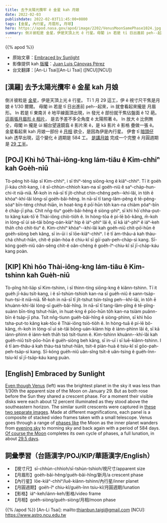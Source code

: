 ```yaml
---
title: 去予太陽光攬牢 ê 金星 kah 月娘
date: 2022-02-03
publishdate: 2022-02-03T11:45:00+0800
tags: [金星, 內行星, 月眉形, 月球]
hero: https://apod.nasa.gov/apod/image/2202/VenusMoonSamePhase1024.jpg
summary: 倒爿彼粒是 金星，伊是天頂上光 ê 行星。毋閣 in 若是 tī 日出進前 peh--起來，in 就會看起來攏是 月眉形。
---
```


{{% apod %}}

- 原始文章：[Embraced by Sunlight](https://apod.nasa.gov/apod/ap220203.html)
- 影像提供 kah [版權][copyright]：[Juan Luis Cánovas Pérez](https://www.flickr.com/photos/146549985@N08/)
- 台文翻譯：[An-Li Tsai][An-Li Tsai] ([NCU][NCU])

## [漢羅] 去予太陽光攬牢 ê 金星 kah 月娘
倒爿彼粒是 [金星][Even though Venus]，伊是天頂上光 ê 行星。
Tī 1 月 29 這工，伊 ê 視寸尺干焦是月娘 ê 1/30 爾爾。
毋閣 in 若是 tī 日出進前 peh--起來，in 就會看起來攏是 月眉形。
In 若是 tī 東南爿 ê 地平線面頂出現，in 發光 ê 部份就干焦佔盤面 ê 12 葩。
[這兩張月眉形 ê 相片][these two separate images]， 是去予差不多仝角度 ê 太陽照著 ê。
In 放大 ê 比例無仝，毋閣 in 攏是 ùi 細台望遠鏡翕 ê 影片來 ê，是 kā 影片 ê 影格 疊做一張 ê。
金星看起來 kah 月娘一部份 ê [月相][phases like] 欲仝，是因為伊是內行星。
伊會 tī [暗頭仔][evening sky t] kah 透早出現，這个變化 ê 週期是 584 工。
[是講月娘][Of course the Moon] 完成一个完整 ê 月圓週期是 [29 工半][29.5 days]。


## [POJ] Khì hō͘ Thài-iông-kng lám-tiâu ê Kim-chhiⁿ kah Goe̍h-niû
Tò-pêng hit-lia̍p sī Kim-chhiⁿ, i sī thiⁿ-téng siōng-kng ê kiâⁿ-chhiⁿ.
Tī it goe̍h jī-káu chi̍t-kang, i ê sī-chhùn-chhioh kan-na sī goe̍h-niû ê saⁿ-cha̍p-hun-chi-it niā-niā.
M̄-koh in nā-sī tī ji̍t-chhut chìn-chêng peh--khí-lâi, in to̍h ē khòaⁿ-khí-lâi lóng-sī goe̍h-bâi-hêng.
In nā-sī tī tang-lâm-pêng ê tē-pêng-sòaⁿ bīn-téng chhut-hiān, in hoat-kng ê pō͘-hūn to̍h kan-na chiàm pôaⁿ-bīn ê cha̍p-jī pha.
Chit nn̄g-tiuⁿ goe̍h-bâi-hêng ê siòng-phìⁿ, sī khì hō͘ chha-put-to kâng kak-tō͘ ê Thài-iông chiò-tio̍h ê.
In hòng-tōa ê pí-lē bô-kâng, m̄-koh in lóng-sī ùi sè-tâi bōng-oán-kiàⁿ hip ê iáⁿ-phìⁿ lâi ê, sī kā iáⁿ-phìⁿ ê iáⁿ-keh tha̍h chò chi̍t-tiuⁿ ê.
Kim-chhiⁿ khòaⁿ--khí-lâi kah goe̍h-niû chi̍t-pō͘-hūn ê goe̍h-siòng beh kâng, sī in-ūi i sī lōe-kiâⁿ-chhiⁿ.
I ē tī àm-thâu-á kah thàu-chá chhut-hiān, chit-ê piàn-hòa ê chiu-kî sī gō͘-pah-peh-cha̍p-sì kang.
Sī-kóng goe̍h-niû oân-sêng chi̍t-ê oân-chéng ê goe̍h-îⁿ-chiu-kî sī jī-cha̍p-káu kang poàn.

## [KIP] Khì hōo Thài-iông-kng lám-tiâu ê Kim-tshinn kah Gue̍h-niû
Tò-pîng hit-lia̍p sī Kim-tshinn, i sī thinn-tíng siōng-kng ê kiânn-tshinn.
Tī it gue̍h jī-káu tsi̍t-kang, i ê sī-tshùn-tshioh kan-na sī gue̍h-niû ê sann-tsa̍p-hun-tsi-it niā-niā.
M̄-koh in nā-sī tī ji̍t-tshut tsìn-tsîng peh--khí-lâi, in to̍h ē khuànn-khí-lâi lóng-sī gue̍h-bâi-hîng.
In nā-sī tī tang-lâm-pîng ê tē-pîng-suànn bīn-tíng tshut-hiān, in huat-kng ê pōo-hūn to̍h kan-na tsiàm puânn-bīn ê tsa̍p-jī pha.
Tsit nn̄g-tiunn gue̍h-bâi-hîng ê siòng-phìnn, sī khì hōo tsha-put-to kâng kak-tōo ê Thài-iông tsiò-tio̍h ê.
In hòng-tuā ê pí-lē bô-kâng, m̄-koh in lóng-sī uì sè-tâi bōng-uán-kiànn hip ê iánn-phìnn lâi ê, sī kā iánn-phìnn ê iánn-keh tha̍h tsò tsi̍t-tiunn ê.
Kim-tshinn khuànn--khí-lâi kah gue̍h-niû tsi̍t-pōo-hūn ê gue̍h-siòng beh kâng, sī in-uī i sī luē-kiânn-tshinn.
I ē tī àm-thâu-á kah thàu-tsá tshut-hiān, tsit-ê piàn-huà ê tsiu-kî sī gōo-pah-peh-tsa̍p-sì kang.
Sī-kóng gue̍h-niû uân-sîng tsi̍t-ê uân-tsíng ê gue̍h-înn-tsiu-kî sī jī-tsa̍p-káu kang puàn.

## [English] Embraced by Sunlight
[Even though Venus][Even though Venus] (left) was the brightest planet in the sky it was less than 1/30th the apparent size of the Moon on January 29.
But as both rose before the Sun they shared a crescent phase.
For a moment their visible disks were each about 12 percent illuminated as they stood above the southeastern horizon.
The similar sunlit crescents were captured in [these two separate images][these two separate images].
Made at different magnifications, each panel is a composite of stacked video frames taken with a small telescope.
Venus goes through a range of [phases like][phases like] the Moon as the inner planet wanders from [evening sky][evening sky e] to morning sky and back again with a period of 584 days.
[Of course the Moon][Of course the Moon] completes its own cycle of phases, a full lunation, in about [29.5 days][29.5 days].

## 詞彙學習（台語漢字/POJ/KIP/華語漢字/English）
- 【視寸尺】sī-chhùn-chhioh/sī-tshùn-tshioh/視尺寸/apparent size
- 【月眉形】goe̍h-bâi-hêng/gue̍h-bâi-hîng/新月/a crescent phase
- 【內行星】lōe-kiâⁿ-chhiⁿ/luē-kiânn-tshinn/內行星/inner planet
- 【月圓週期】goe̍h-îⁿ chiu-kî/gue̍h-înn tsiu-kî/月圓週期/lunation
- 【影格】iáⁿ-keh/iánn-keh/影格/video frame
- 【月相】goe̍h-siòng/gue̍h-siòng/月相/moon phase


{{% /apod %}}
[An-Li Tsai]: mailto:thianbun.taigi@gmail.com
[NCU]: https://www.astro.ncu.edu.tw

[copyright]: https://apod.nasa.gov/apod/fap/lib/about_apod.html#srapply

[Even though Venus]:https://earthsky.org/tonight/moon-mars-and-venus-on-january-29-2022/
[these two separate images]:https://www.flickr.com/photos/146549985@N08/51854304131/in/dateposted-public/
[phases like]:https://en.wikipedia.org/wiki/Galileo_Galilei#Phases_of_Venus
[evening sky e]:https://apod.nasa.gov/apod/ap220106.html
[evening sky t]:https://apod.tw/daily/20220106/
[Of course the Moon]:https://svs.gsfc.nasa.gov/4955
[29.5 days]:https://apod.nasa.gov/apod/ap200926.html
